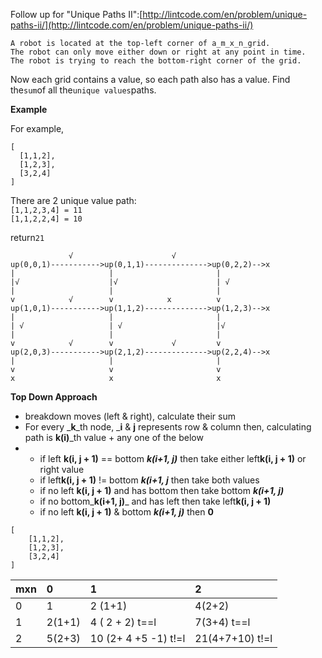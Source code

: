 Follow up for "Unique Paths II":[http://lintcode.com/en/problem/unique-paths-ii/](http://lintcode.com/en/problem/unique-paths-ii/)

```
A robot is located at the top-left corner of a_m_x_n_grid.
The robot can only move either down or right at any point in time. 
The robot is trying to reach the bottom-right corner of the grid.
```

Now each grid contains a value, so each path also has a value. Find the`sum`of all the`unique values`paths.

**Example**

For example,

```
[
  [1,1,2],
  [1,2,3],
  [3,2,4]
]
```

There are 2 unique value path:  
`[1,1,2,3,4] = 11`  
`[1,1,2,2,4] = 10`

return`21`

```
             √                      √
up(0,0,1)----------->up(0,1,1)-------------->up(0,2,2)-->x
|                     |                       |
|√                    |√                      | √
|                     |                       |
v            √        v            x          v
up(1,0,1)----------->up(1,1,2)-------------->up(1,2,3)-->x 
|                     |                       |
| √                   | √                     |√
|                     |                       |
v            √        v             √         v
up(2,0,3)----------->up(2,1,2)-------------->up(2,2,4)-->x
|                     |                       |
v                     v                       v
x                     x                       x
```

**Top Down Approach**

* breakdown moves \(left & right\), calculate their sum
* For every _**k**\_th node, _**i** & **j** represents row & column then, calculating path is **k\(i\)**\_th value + any one of the below
* * if left **k\(i, j + 1\)** == bottom _**k\(i+1, j\)**_ then take either left**k\(i, j + 1\)** or right value
  * if left**k\(i, j + 1\)** != bottom _**k\(i+1, j**_ then take both values
  * if no left **k\(i, j + 1\)** and has bottom then take bottom _**k\(i+1, j\)**_
  * if no bottom_**k\(i+1, j\)**_ and has left then take left**k\(i, j + 1\)**
  * if no left **k\(i, j + 1\)** & bottom _**k\(i+1, j\)**_ then **0**

```
[
    [1,1,2],
    [1,2,3],
    [3,2,4]
]
```

| mxn | 0 | 1 | 2 |
| :--- | :--- | :--- | :--- |
| 0 | 1 | 2 \(1+1\) | 4\(2+2\) |
| 1 | 2\(1+1\) | 4 \( 2 + 2\) t==l | 7\(3+4\) t==l |
| 2 | 5\(2+3\) | 10 \(2+ 4 +5 -1\) t!=l | 21\(4+7+10\) t!=l |



